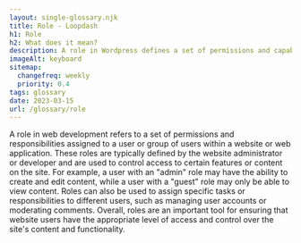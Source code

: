 ```yaml
--- 
layout: single-glossary.njk
title: Role - Loopdash
h1: Role
h2: What does it mean?
description: A role in Wordpress defines a set of permissions and capabilities that determine what a user can and cannot do within the website.
imageAlt: keyboard
sitemap:
  changefreq: weekly
  priority: 0.4
tags: glossary
date: 2023-03-15
url: /glossary/role
---
```


A role in web development refers to a set of permissions and responsibilities assigned to a user or group of users within a website or web application. These roles are typically defined by the website administrator or developer and are used to control access to certain features or content on the site. For example, a user with an "admin" role may have the ability to create and edit content, while a user with a "guest" role may only be able to view content. Roles can also be used to assign specific tasks or responsibilities to different users, such as managing user accounts or moderating comments. Overall, roles are an important tool for ensuring that website users have the appropriate level of access and control over the site's content and functionality.
